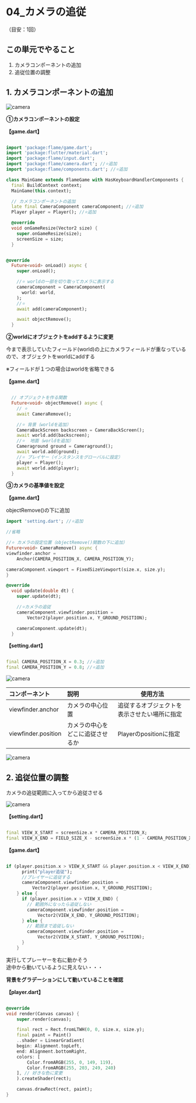 # **04_カメラの追従**
（目安：1回）

## **この単元でやること**

1. カメラコンポーネントの追加
2. 追従位置の調整

## **1. カメラコンポーネントの追加**

![camera](img/04_camera1-1.png)

**①カメラコンポーネントの設定**

**【game.dart】**

```dart

import 'package:flame/game.dart';
import 'package:flutter/material.dart';
import 'package:flame/input.dart';
import 'package:flame/camera.dart'; //⭐️追加
import 'package:flame/components.dart'; //⭐️追加

class MainGame extends FlameGame with HasKeyboardHandlerComponents {
  final BuildContext context;
  MainGame(this.context);

  // カメラコンポーネントの追加
  late final CameraComponent cameraComponent; //⭐️追加
  Player player = Player(); //⭐️追加

  @override
  void onGameResize(Vector2 size) {
    super.onGameResize(size);
    screenSize = size;
  }


@override
  Future<void> onLoad() async {
    super.onLoad();

    //⭐️ worldの一部を切り取ってカメラに表示する
    cameraComponent = CameraComponent(
      world: world,
    );
    //⭐️
    await add(cameraComponent);

    await objectRemove();
  }

```

**②worldにオブジェクトをaddするように変更**

今まで表示していたフィールド(world)の上にカメラフィールドが重なっているので、オブジェクトをworldにaddする

※フィールドが１つの場合はworldを省略できる

**【game.dart】**

```dart

  // オブジェクトを作る関数
  Future<void> objectRemove() async {
    // ⭐️
    await CameraRemove();

    //⭐️ 背景（worldを追加）
    CameraBackScreen backscreen = CameraBackScreen();
    await world.add(backscreen);
    //⭐️  地面（worldを追加）
    Cameraground ground = Cameraground();
    await world.add(ground);
    //⭐️ プレイヤー（インスタンスをグローバルに設定）
    player = Player();
    await world.add(player);
  }

```

**③カメラの基準値を設定**

**【game.dart】**

objectRemove()の下に追加

```dart
import 'setting.dart'; //⭐️追加

//省略

//⭐️ カメラの設定位置（objectRemove()関数の下に追加）
Future<void> CameraRemove() async {
viewfinder.anchor =
    Anchor(CAMERA_POSITION_X, CAMERA_POSITION_Y);

cameraComponent.viewport = FixedSizeViewport(size.x, size.y);
}

@override
  void update(double dt) {
    super.update(dt);

    //⭐️カメラの追従
    cameraComponent.viewfinder.position =
        Vector2(player.position.x, Y_GROUND_POSITION);

    cameraComponent.update(dt);
  }


```

**【setting.dart】**

```dart

final CAMERA_POSITION_X = 0.3; //⭐️追加
final CAMERA_POSITION_Y = 0.8; //⭐️追加

```

![camera](img/04_camera1-2.png)


|  コンポーネント  |  説明  | 使用方法  |
| :---- | :---- | ---- |
| viewfinder.anchor | カメラの中心位置 | 追従するオブジェクトを表示させたい場所に指定
| viewfinder.position | カメラの中心をどこに追従させるか |  Playerのpositionに指定

![camera](img/04_camera1-3.png)

## **2. 追従位置の調整**

カメラの追従範囲に入ってから追従させる


![camera](img/04_camera1-4.png)

**【setting.dart】**

```dart

final VIEW_X_START = screenSize.x * CAMERA_POSITION_X;
final VIEW_X_END = FIELD_SIZE_X - screenSize.x * (1 - CAMERA_POSITION_X);


```

**【game.dart】**

```dart

if (player.position.x > VIEW_X_START && player.position.x < VIEW_X_END) {
      print("player追従");
      //プレイヤーに追従する
      cameraComponent.viewfinder.position =
          Vector2(player.position.x, Y_GROUND_POSITION);
    } else {
      if (player.position.x > VIEW_X_END) {
        // 範囲外になったら追従しない
        cameraComponent.viewfinder.position =
            Vector2(VIEW_X_END, Y_GROUND_POSITION);
      } else {
        // 範囲まで追従しない
        cameraComponent.viewfinder.position =
            Vector2(VIEW_X_START, Y_GROUND_POSITION);
      }
    }


```

実行してプレーヤーを右に動かそう  
途中から動いているように見えない・・・

**背景をグラデーションにして動いていることを確認**

**【player.dart】**

```dart

@override
void render(Canvas canvas) {
    super.render(canvas);

    final rect = Rect.fromLTWH(0, 0, size.x, size.y);
    final paint = Paint()
    ..shader = LinearGradient(
    begin: Alignment.topLeft,
    end: Alignment.bottomRight,
    colors: [
        Color.fromARGB(255, 0, 149, 119),
        Color.fromARGB(255, 203, 249, 240)
    ], // 好きな色に変更
    ).createShader(rect);

    canvas.drawRect(rect, paint);
}

```
